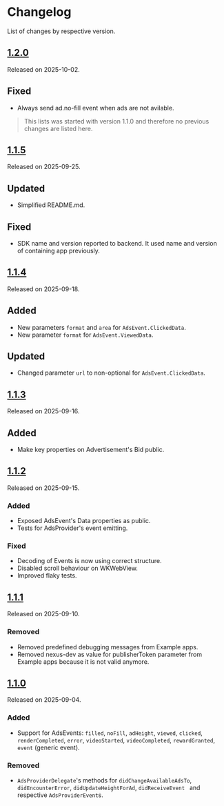 # Changelog

List of changes by respective version.

## [1.2.0](https://github.com//kontextso/sdk-swift/releases/tag/1.2.0)

Released on 2025-10-02.

## Fixed

- Always send ad.no-fill event when ads are not avilable.

> This lists was started with version 1.1.0 and therefore no previous changes are listed here.

## [1.1.5](https://github.com//kontextso/sdk-swift/releases/tag/1.1.5)

Released on 2025-09-25.

## Updated

- Simplified README.md.

## Fixed

- SDK name and version reported to backend. It used name and version of containing app previously.

## [1.1.4](https://github.com//kontextso/sdk-swift/releases/tag/1.1.4)

Released on 2025-09-18.

## Added
 
- New parameters `format` and `area` for `AdsEvent.ClickedData`.
- New parameter `format` for `AdsEvent.ViewedData`.

## Updated

- Changed parameter `url` to non-optional for `AdsEvent.ClickedData`.


## [1.1.3](https://github.com//kontextso/sdk-swift/releases/tag/1.1.3)

Released on 2025-09-16.

## Added

- Make key properties on Advertisement's Bid public.

## [1.1.2](https://github.com//kontextso/sdk-swift/releases/tag/1.1.2)

Released on 2025-09-15.

### Added

- Exposed AdsEvent's Data properties as public.
- Tests for AdsProvider's event emitting.

### Fixed

- Decoding of Events is now using correct structure.
- Disabled scroll behaviour on WKWebView.
- Improved flaky tests.

## [1.1.1](https://github.com//kontextso/sdk-swift/releases/tag/1.1.1)

Released on 2025-09-10.

### Removed

- Removed predefined debugging messages from Example apps.
- Removed nexus-dev as value for publisherToken parameter from Example apps because it is not valid anymore.

## [1.1.0](https://github.com//kontextso/sdk-swift/releases/tag/1.1.0)

Released on 2025-09-04.

### Added

- Support for AdsEvents: `filled`, `noFill`, `adHeight`, `viewed`, `clicked`, `renderCompleted`, `error`, `videoStarted`, `videoCompleted`, `rewardGranted`, `event` (generic event).

### Removed

- `AdsProviderDelegate`'s methods for `didChangeAvailableAdsTo`, `didEncounterError`, `didUpdateHeightForAd`, `didReceiveEvent ` and respective `AdsProviderEvent`s.
